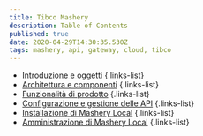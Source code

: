 ```yaml
---
title: Tibco Mashery
description: Table of Contents
published: true
date: 2020-04-29T14:30:35.530Z
tags: mashery, api, gateway, cloud, tibco
---
```


- [Introduzione e oggetti](/integration/tibcomashery/intro)
{.links-list}
- [Architettura e componenti](/integration/tibcomashery/architecture)
{.links-list}
- [Funzionalità di prodotto](/integration/tibcomashery/features)
{.links-list}
- [Configurazione e gestione delle API](/integration/tibcomashery/apimanagement)
{.links-list}
- [Installazione di Mashery Local](/integration/tibcomashery/mlinstallation)
{.links-list}
- [Amministrazione di Mashery Local](/integration/tibcomashery/mladministration)
{.links-list}